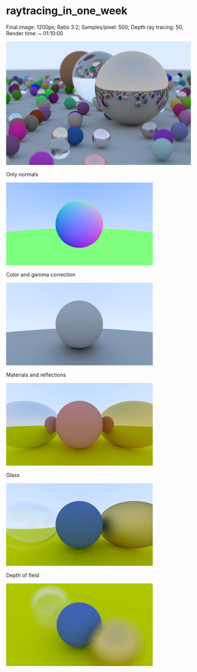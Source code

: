 # raytracing_in_one_week

Final image: 1200px; Ratio 3:2; Samples/pixel: 500; Depth ray tracing: 50; Render time: ~ 01:10:00

![alt text](https://raw.githubusercontent.com/daybson/raytracing_in_one_week/main/cap13/canvas17.png?raw=true)


Only normals

![alt text](https://github.com/daybson/raytracing_in_one_week/blob/main/cap13/canvas3.png?raw=true)


Color and gamma correction

![alt text](https://github.com/daybson/raytracing_in_one_week/blob/main/cap13/canvas6.png?raw=true)


Materials and reflections

![alt text](https://github.com/daybson/raytracing_in_one_week/blob/main/cap13/canvas9.png?raw=true)


Glass

![alt text](https://github.com/daybson/raytracing_in_one_week/blob/main/cap13/canvas13.png?raw=true)


Depth of field

![alt text](https://raw.githubusercontent.com/daybson/raytracing_in_one_week/main/cap12/canvas15.png?raw=true)
